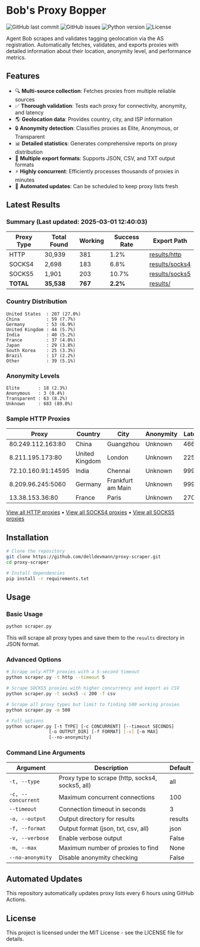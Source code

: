 # Bob's Proxy Bopper

![GitHub last commit](https://img.shields.io/github/last-commit/delldevmann/proxy-scraper)
![GitHub issues](https://img.shields.io/github/issues/delldevmann/proxy-scraper)
![Python version](https://img.shields.io/badge/python-3.7%2B-blue)
![License](https://img.shields.io/github/license/delldevmann/proxy-scraper)

Agent Bob scrapes and validates tagging geolocation via the AS registration. Automatically fetches, validates, and exports proxies with detailed information about their location, anonymity level, and performance metrics.

## Features

- 🔍 **Multi-source collection**: Fetches proxies from multiple reliable sources
- ✅ **Thorough validation**: Tests each proxy for connectivity, anonymity, and latency
- 🌎 **Geolocation data**: Provides country, city, and ISP information
- 🔒 **Anonymity detection**: Classifies proxies as Elite, Anonymous, or Transparent
- 📊 **Detailed statistics**: Generates comprehensive reports on proxy distribution
- 📂 **Multiple export formats**: Supports JSON, CSV, and TXT output formats
- ⚡ **Highly concurrent**: Efficiently processes thousands of proxies in minutes
- 🔄 **Automated updates**: Can be scheduled to keep proxy lists fresh

## Latest Results

### Summary (Last updated: 2025-03-01 12:40:03)

| Proxy Type | Total Found | Working | Success Rate | Export Path |
|------------|-------------|---------|--------------|-------------|
| HTTP | 30,939 | 381 | 1.2% | [results/http](results/http/) |
| SOCKS4 | 2,698 | 183 | 6.8% | [results/socks4](results/socks4/) |
| SOCKS5 | 1,901 | 203 | 10.7% | [results/socks5](results/socks5/) |
| **TOTAL** | **35,538** | **767** | **2.2%** | [results/](results/) |

### Country Distribution

```
United States  : 207 (27.0%)
China          : 59 (7.7%)
Germany        : 53 (6.9%)
United Kingdom : 44 (5.7%)
India          : 40 (5.2%)
France         : 37 (4.8%)
Japan          : 29 (3.8%)
South Korea    : 25 (3.3%)
Brazil         : 17 (2.2%)
Other          : 39 (5.1%)
```

### Anonymity Levels

```
Elite       : 18 (2.3%)
Anonymous   : 3 (0.4%)
Transparent : 63 (8.2%)
Unknown     : 683 (89.0%)
```

### Sample HTTP Proxies

| Proxy | Country | City | Anonymity | Latency |
|-------|---------|------|-----------|---------|
| 80.249.112.163:80 | China | Guangzhou | Unknown | 466ms |
| 8.211.195.173:80 | United Kingdom | London | Unknown | 2257ms |
| 72.10.160.91:14595 | India | Chennai | Unknown | 9999ms |
| 8.209.96.245:5060 | Germany | Frankfurt am Main | Unknown | 9999ms |
| 13.38.153.36:80 | France | Paris | Unknown | 270ms |

[View all HTTP proxies](results/http/latest.txt) • [View all SOCKS4 proxies](results/socks4/latest.txt) • [View all SOCKS5 proxies](results/socks5/latest.txt)

## Installation

```bash
# Clone the repository
git clone https://github.com/delldevmann/proxy-scraper.git
cd proxy-scraper

# Install dependencies
pip install -r requirements.txt
```

## Usage

### Basic Usage

```bash
python scraper.py
```

This will scrape all proxy types and save them to the `results` directory in JSON format.

### Advanced Options

```bash
# Scrape only HTTP proxies with a 5-second timeout
python scraper.py -t http --timeout 5

# Scrape SOCKS5 proxies with higher concurrency and export as CSV
python scraper.py -t socks5 -c 200 -f csv

# Scrape all proxy types but limit to finding 500 working proxies
python scraper.py -m 500

# Full options
python scraper.py [-t TYPE] [-c CONCURRENT] [--timeout SECONDS] 
                [-o OUTPUT_DIR] [-f FORMAT] [-v] [-m MAX]
                [--no-anonymity]
```

### Command Line Arguments

| Argument | Description | Default |
|----------|-------------|---------|
| `-t, --type` | Proxy type to scrape (http, socks4, socks5, all) | all |
| `-c, --concurrent` | Maximum concurrent connections | 100 |
| `--timeout` | Connection timeout in seconds | 3 |
| `-o, --output` | Output directory for results | results |
| `-f, --format` | Output format (json, txt, csv, all) | json |
| `-v, --verbose` | Enable verbose output | False |
| `-m, --max` | Maximum number of proxies to find | None |
| `--no-anonymity` | Disable anonymity checking | False |

## Automated Updates

This repository automatically updates proxy lists every 6 hours using GitHub Actions.

## License

This project is licensed under the MIT License - see the LICENSE file for details.
